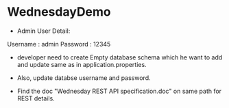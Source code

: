 # WednesdayDemo



- Admin User Detail:

Username : admin
Password : 12345


- developer need to create Empty database schema which he want to add and update same as in application.properties.
- Also, update databse username and password.

- Find the doc "Wednesday REST API specification.doc" on same path for REST details.